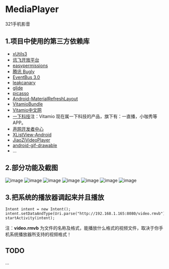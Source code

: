 # MediaPlayer

321手机影音

## 1.项目中使用的第三方依赖库

- [xUtils3](https://github.com/wyouflf/xUtils3)
- [讯飞开放平台](https://www.xfyun.cn/)
- [easypermissions](https://github.com/googlesamples/easypermissions)
- [腾讯 Bugly](https://bugly.qq.com/v2/)
- [EventBus 3.0](https://github.com/greenrobot/EventBus)
- [leakcanary](https://github.com/square/leakcanary)
- [glide](https://github.com/bumptech/glide)
- [picasso](https://github.com/square/picasso)
- [Android-MaterialRefreshLayout](https://github.com/android-cjj/Android-MaterialRefreshLayout)
- [VitamioBundle](https://github.com/yixia/VitamioBundle)
- [Vitamio中文网](https://www.vitamio.org/)
- [一下科技](http://www.yixia.com/)注：Vitamio 现在属一下科技的产品，旗下有：一直播，小咖秀等APP。
- [声网开发者中心](https://docs.agora.io/cn)
- [XListView-Android](https://github.com/Maxwin-z/XListView-Android)
- [JiaoZiVideoPlayer](https://github.com/lipangit/JiaoZiVideoPlayer)
- [android-gif-drawable](https://github.com/koral--/android-gif-drawable)
- ...

## 2.部分功能及截图

![image](https://github.com/xinpengfei520/MediaPlayer/blob/master/image/example1.png)
![image](https://github.com/xinpengfei520/MediaPlayer/blob/master/image/example2.png)
![image](https://github.com/xinpengfei520/MediaPlayer/blob/master/image/example3.png)
![image](https://github.com/xinpengfei520/MediaPlayer/blob/master/image/example4.png)
![image](https://github.com/xinpengfei520/MediaPlayer/blob/master/image/example5.png)
![image](https://github.com/xinpengfei520/MediaPlayer/blob/master/image/example6.png)
![image](https://github.com/xinpengfei520/MediaPlayer/blob/master/image/example7.png)

## 3.把系统的播放器调起来并且播放

```
Intent intent = new Intent();
intent.setDataAndType(Uri.parse("http://192.168.1.165:8080/video.rmvb"),"video/*");
startActivity(intent);
```

注：**video.rmvb** 为文件的名称及格式，能播放什么格式的视频文件，取决于你手机系统播放器所支持的视频格式！

## TODO

...

